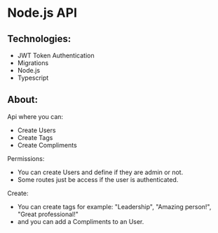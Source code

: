 # Node.js API 

## Technologies:
- JWT Token Authentication
- Migrations
- Node.js
- Typescript

## About:

Api where you can:

- Create Users
- Create Tags
- Create Compliments

Permissions:

- You can create Users and define if they are admin or not.
- Some routes just be access if the user is authenticated.

Create:

- You can create tags for example: "Leadership", "Amazing person!", "Great professional!"
- and you can add a Compliments to an User.